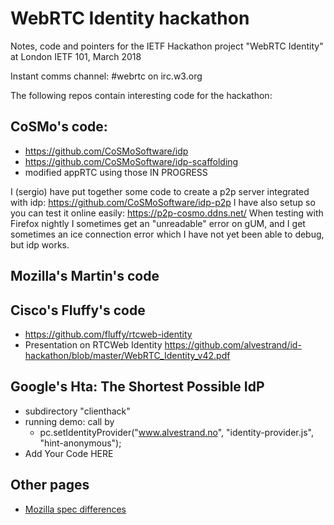 # WebRTC Identity hackathon

Notes, code and pointers for the IETF Hackathon project "WebRTC Identity" at London IETF 101, March 2018

Instant comms channel: #webrtc on irc.w3.org

The following repos contain interesting code for the hackathon:

## CoSMo's code:

- https://github.com/CoSMoSoftware/idp
- https://github.com/CoSMoSoftware/idp-scaffolding
- modified appRTC using those IN PROGRESS

I (sergio) have put together some code to create a p2p server integrated with idp: https://github.com/CoSMoSoftware/idp-p2p
I have also setup so you can test it online easily:
https://p2p-cosmo.ddns.net/
When testing with Firefox nightly I sometimes get an "unreadable" error on gUM, and I get sometimes an ice connection error which I have not yet been able to debug, but idp works.

## Mozilla's Martin's code

## Cisco's Fluffy's code

- https://github.com/fluffy/rtcweb-identity
- Presentation on RTCWeb Identity https://github.com/alvestrand/id-hackathon/blob/master/WebRTC_Identity_v42.pdf

## Google's Hta: The Shortest Possible IdP
  * subdirectory "clienthack"
  * running demo: call by
     - pc.setIdentityProvider("www.alvestrand.no", "identity-provider.js", "hint-anonymous");
* Add Your Code HERE 

## Other pages

* [Mozilla spec differences](https://github.com/alvestrand/id-hackathon/blob/master/mozilla-spec-diffs.md)

